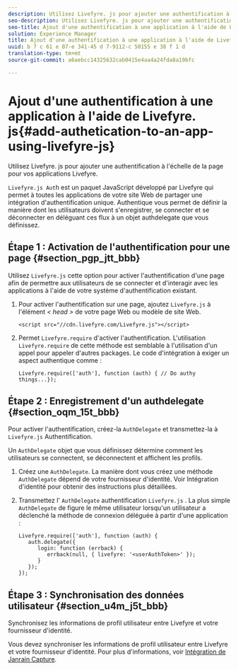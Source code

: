 ```yaml
---
description: Utilisez Livefyre. js pour ajouter une authentification à l'échelle de la page pour vos applications Livefyre.
seo-description: Utilisez Livefyre. js pour ajouter une authentification à l'échelle de la page pour vos applications Livefyre.
seo-title: Ajout d'une authentification à une application à l'aide de Livefyre. js
solution: Experience Manager
title: Ajout d'une authentification à une application à l'aide de Livefyre. js
uuid: b 7 c 61 e 07-e 341-45 d 7-9112-c 50155 e 38 f 1 d
translation-type: tm+mt
source-git-commit: a6aebcc14325632cab0415e4aa4a24fda8a19bfc

---
```



# Ajout d&#39;une authentification à une application à l&#39;aide de Livefyre. js{#add-authetication-to-an-app-using-livefyre-js}

Utilisez Livefyre. js pour ajouter une authentification à l&#39;échelle de la page pour vos applications Livefyre.

`Livefyre.js Aut`h est un paquet JavaScript développé par Livefyre qui permet à toutes les applications de votre site Web de partager une intégration d&#39;authentification unique. Authentique vous permet de définir la manière dont les utilisateurs doivent s&#39;enregistrer, se connecter et se déconnecter en déléguant ces flux à un objet authdelegate que vous définissez.

## Étape 1 : Activation de l&#39;authentification pour une page {#section_pgp_jtt_bbb}

Utilisez `Livefyre.js` cette option pour activer l&#39;authentification d&#39;une page afin de permettre aux utilisateurs de se connecter et d&#39;interagir avec les applications à l&#39;aide de votre système d&#39;authentification existant.

1. Pour activer l&#39;authentification sur une page, ajoutez `Livefyre.js` à l&#39;élément *&lt; head &gt;* de votre page Web ou modèle de site Web.

   ```
   <script src="//cdn.livefyre.com/Livefyre.js"></script>
   ```

1. Permet `Livefyre.require` d&#39;activer l&#39;authentification. L&#39;utilisation `Livefyre.require` de cette méthode est semblable à l&#39;utilisation d&#39;un appel pour appeler d&#39;autres packages. Le code d&#39;intégration à exiger un aspect authentique comme :

   ```
   Livefyre.require(['auth'], function (auth) { // Do authy things...});
   ```

## Étape 2 : Enregistrement d&#39;un authdelegate {#section_oqm_15t_bbb}

Pour activer l&#39;authentification, créez-la `AuthDelegate` et transmettez-la à `Livefyre.js` Authentification.

Un `AuthDelegate` objet que vous définissez détermine comment les utilisateurs se connectent, se déconnectent et affichent les profils.

1. Créez une `AuthDelegate`. La manière dont vous créez une méthode `AuthDelegate` dépend de votre fournisseur d&#39;identité. Voir Intégration d&#39;identité pour obtenir des instructions plus détaillées.

1. Transmettez l&#39; `AuthDelegate` authentification `Livefyre.js` . La plus simple `AuthDelegate` de figure le même utilisateur lorsqu&#39;un utilisateur a déclenché la méthode de connexion déléguée à partir d&#39;une application :

   ```
   Livefyre.require(['auth'], function (auth) { 
      auth.delegate({ 
         login: function (errback) { 
            errback(null, { livefyre: '<userAuthToken>' }); 
         }    
      });  
   });
   ```

## Étape 3 : Synchronisation des données utilisateur {#section_u4m_j5t_bbb}

Synchronisez les informations de profil utilisateur entre Livefyre et votre fournisseur d&#39;identité.

Vous devez synchroniser les informations de profil utilisateur entre Livefyre et votre fournisseur d&#39;identité. Pour plus d&#39;informations, voir [Intégration de Janrain Capture](/help/implementation/c-livefyre-identity-comp/c-janrain-capture-backplane-comp.md).

